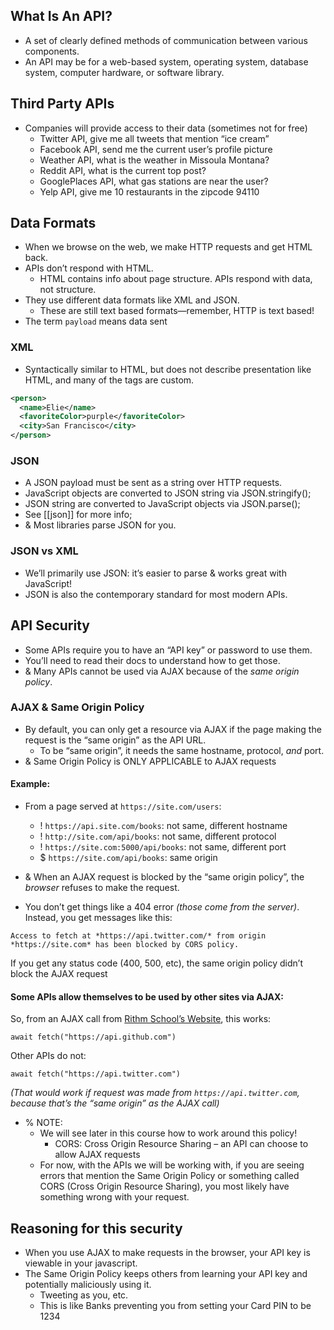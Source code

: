 ## What Is An API?
- A set of clearly defined methods of communication between various components.
- An API may be for a web-based system, operating system, database system, computer hardware, or software library. 

## Third Party APIs
- Companies will provide access to their data (sometimes not for free)
	-   Twitter API, give me all tweets that mention “ice cream”
	-   Facebook API, send me the current user’s profile picture
	-   Weather API, what is the weather in Missoula Montana?
	-   Reddit API, what is the current top post?
	-   GooglePlaces API, what gas stations are near the user?
	-   Yelp API, give me 10 restaurants in the zipcode 94110

## Data Formats
-   When we browse on the web, we make HTTP requests and get HTML back.
-   APIs don’t respond with HTML.
    -   HTML contains info about page structure. APIs respond with data, not structure.
-   They use different data formats like XML and JSON.
    -   These are still text based formats—remember, HTTP is text based!
- The term `payload` means data sent 

### XML
- Syntactically similar to HTML, but does not describe presentation like HTML, and many of the tags are custom.
```xml
<person>
  <name>Elie</name>
  <favoriteColor>purple</favoriteColor>
  <city>San Francisco</city>
</person>

```

### JSON
- A JSON payload must be sent as a string over HTTP requests.
- JavaScript objects are converted to JSON string via JSON.stringify();
- JSON string are converted to JavaScript objects via JSON.parse();
- See [[json]] for more info;
- & Most libraries parse JSON for you.

### JSON vs XML
- We’ll primarily use JSON: it’s easier to parse & works great with JavaScript!
- JSON is also the contemporary standard for most modern APIs.

## API Security
- Some APIs require you to have an “API key” or password to use them.
- You’ll need to read their docs to understand how to get those.
- & Many APIs cannot be used via AJAX because of the _same origin policy_.

### AJAX & Same Origin Policy
- By default, you can only get a resource via AJAX if the page making the request is the “same origin” as the API URL.
	- To be “same origin”, it needs the same hostname, protocol, _and_ port.
- & Same Origin Policy is ONLY APPLICABLE to AJAX requests

#### Example:
- From a page served at `https://site.com/users`:
	- !  `https://api.site.com/books`: not same, different hostname
	- !  `http://site.com/api/books`: not same, different protocol
	- !  `https://site.com:5000/api/books`: not same, different port
	- $  `https://site.com/api/books`: same origin
	  
- & When an AJAX request is blocked by the “same origin policy”, the _browser_ refuses to make the request.
- You don’t get things like a 404 error _(those come from the server)_.  
Instead, you get messages like this:
```
Access to fetch at *https://api.twitter.com/* from origin
*https://site.com* has been blocked by CORS policy.
```
If you get any status code (400, 500, etc), the same origin policy didn’t block the AJAX request

#### Some APIs allow themselves to be used by other sites via AJAX:

So, from an AJAX call from [Rithm School’s Website](https://rithmschool.com/), this works:
```
await fetch("https://api.github.com")
```

Other APIs do not:
```
await fetch("https://api.twitter.com")
```
*(That would work if request was made from `https://api.twitter.com`, because that’s the “same origin” as the AJAX call)*

- % NOTE:
	- We will see later in this course how to work around this policy!
		- CORS: Cross Origin Resource Sharing – an API can choose to allow AJAX requests
	- For now, with the APIs we will be working with, if you are seeing errors that mention the Same Origin Policy or something called CORS (Cross Origin Resource Sharing), you most likely have something wrong with your request.

## Reasoning for this security
- When you use AJAX to make requests in the browser, your API key is viewable in your javascript. 
- The Same Origin Policy keeps others from learning your API key and potentially maliciously using it. 
	- Tweeting as you, etc. 
	- This is like Banks preventing you from setting your Card PIN to be 1234
